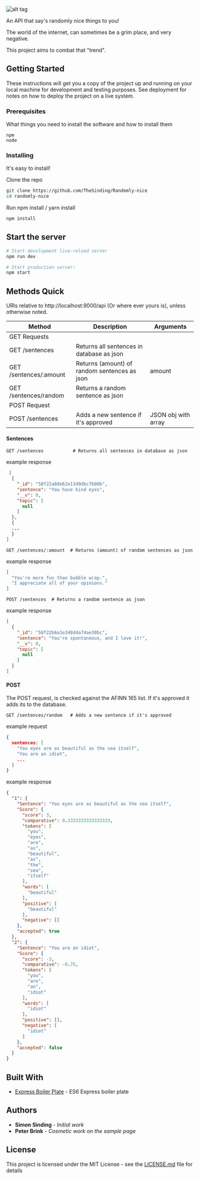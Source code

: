 ![alt tag](https://ptpb.pw/zASr.png)

An API that say's randomly nice things to you!

The world of the internet, can sometimes be a grim place, and very negative.

This project aims to combat that "trend".


## Getting Started

These instructions will get you a copy of the project up and running on your local machine for development and testing purposes. See deployment for notes on how to deploy the project on a live system.

### Prerequisites

What things you need to install the software and how to install them

```
npm
node
```

### Installing

It's easy to install!

Clone the repo

```sh
git clone https://github.com/TheSinding/Randomly-nice 
cd randomly-nice
```

Run npm install / yarn install

```sh
npm install
```

Start the server
---------------

```sh
# Start development live-reload server
npm run dev

# Start production server:
npm start
```

## Methods Quick

URIs relative to http://localhost:9000/api (Or where ever yours is), unless otherwise noted.

Method  | Description | Arguments
------- | ----------- | -------------
GET Requests |        |
GET /sentences | Returns all sentences in database as json | 
GET /sentences/:amount | Returns (amount) of random sentences as json | amount
GET /sentences/random  | Returns a random sentence as json
POST Request |        |
POST /sentences | Adds a new sentence if it's approved | JSON obj with array
#### Sentences
```http
GET /sentences           # Returns all sentences in database as json
```
example response
```json
 [
  {
    "_id": "58f22a8de62e1349dbc7b00b",
    "sentence": "You have kind eyes",
    "__v": 0,
    "topic": [
      null
    ]
  },
  { 
  ...
  }
]
```


```http
GET /sentences/:amount  # Returns (amount) of random sentences as json
```
example response
```json
[
  "You're more fun than bubble wrap.",
  "I appreciate all of your opinions."
]
```


```http
POST /sentences  # Returns a random sentence as json
```
example response
```json
[
  {
    "_id": "58f22b6a1e348d4a74ae30bc",
    "sentence": "You're spontaneous, and I love it!",
    "__v": 0,
    "topic": [
      null
    ]
  }
]
```
#### POST
The POST request, is checked against the AFINN 165 list. 
If it's approved it adds its to the database.

```http
GET /sentences/random   # Adds a new sentence if it's approved
```

example request
```json
{
  sentences: [
    "You eyes are as beautiful as the sea itself",
    "You are an idiot",
    ...
  ]
}
```

example response
```json
{
  "1": {
    "Sentence": "You eyes are as beautiful as the sea itself",
    "Score": {
      "score": 3,
      "comparative": 0.3333333333333333,
      "tokens": [
        "you",
        "eyes",
        "are",
        "as",
        "beautiful",
        "as",
        "the",
        "sea",
        "itself"
      ],
      "words": [
        "beautiful"
      ],
      "positive": [
        "beautiful"
      ],
      "negative": []
    },
    "accepted": true
  },
  "2": {
    "Sentence": "You are an idiot",
    "Score": {
      "score": -3,
      "comparative": -0.75,
      "tokens": [
        "you",
        "are",
        "an",
        "idiot"
      ],
      "words": [
        "idiot"
      ],
      "positive": [],
      "negative": [
        "idiot"
      ]
    },
    "accepted": false
  }
}
```

## Built With

* [Express Boiler Plate](https://github.com/developit/express-es6-rest-api/) - ES6 Express boiler plate 

## Authors

* **Simon Sinding** - *Initial work* 
* **Peter Brink** - *Cosmetic work on the sample page*

## License

This project is licensed under the MIT License - see the [LICENSE.md](LICENSE.md) file for details
